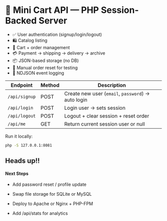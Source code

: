 
# 🛒 Mini Cart API — PHP Session-Backed Server


- ✅ User authentication (signup/login/logout)
- 🛍️ Catalog listing
- 🧾 Cart + order management
- 💳 Payment → shipping → delivery → archive
- 📦 JSON-based storage (no DB)
- 🔁 Manual order reset for testing
- 🧮 NDJSON event logging

| Endpoint      | Method | Description                                        |
| ------------- | ------ | -------------------------------------------------- |
| `/api/signup` | POST   | Create new user (`email`, `password`) → auto login |
| `/api/login`  | POST   | Login user → sets session                          |
| `/api/logout` | POST   | Logout + clear session + reset order               |
| `/api/me`     | GET    | Return current session user or null                |



Run it locally:
```bash
php -S 127.0.0.1:8081
```

## Heads up!! 

#### Next Steps

- Add password reset / profile update

- Swap file storage for SQLite or MySQL

- Deploy to Apache or Nginx + PHP-FPM

- Add /api/stats for analytics